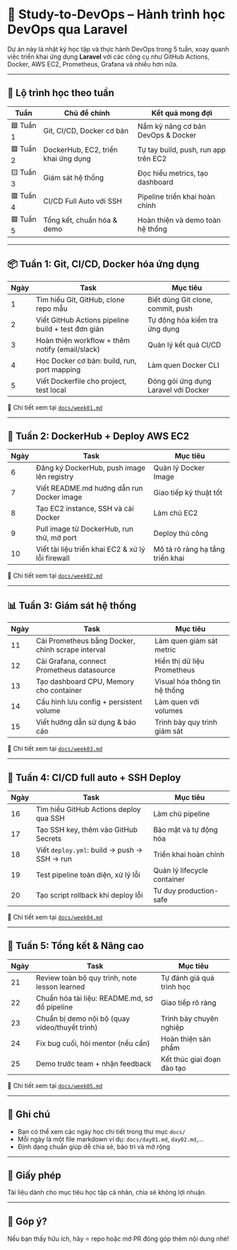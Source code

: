 # 🚀 Study-to-DevOps – Hành trình học DevOps qua Laravel

Dự án này là nhật ký học tập và thực hành DevOps trong 5 tuần, xoay quanh việc triển khai ứng dụng **Laravel** với các công cụ như GitHub Actions, Docker, AWS EC2, Prometheus, Grafana và nhiều hơn nữa.

---

## 📆 Lộ trình học theo tuần

| Tuần | Chủ đề chính                         | Kết quả mong đợi                     |
|------|--------------------------------------|--------------------------------------|
| 🟦 Tuần 1 | Git, CI/CD, Docker cơ bản           | Nắm kỹ năng cơ bản DevOps & Docker   |
| 🟩 Tuần 2 | DockerHub, EC2, triển khai ứng dụng | Tự tay build, push, run app trên EC2 |
| 🟨 Tuần 3 | Giám sát hệ thống                  | Đọc hiểu metrics, tạo dashboard      |
| 🟥 Tuần 4 | CI/CD Full Auto với SSH            | Pipeline triển khai hoàn chỉnh       |
| 🟪 Tuần 5 | Tổng kết, chuẩn hóa & demo          | Hoàn thiện và demo toàn hệ thống     |

---

## 📦 Tuần 1: Git, CI/CD, Docker hóa ứng dụng

| Ngày | Task                                               | Mục tiêu                                 |
|------|----------------------------------------------------|------------------------------------------|
| 1    | Tìm hiểu Git, GitHub, clone repo mẫu               | Biết dùng Git clone, commit, push        |
| 2    | Viết GitHub Actions pipeline build + test đơn giản | Tự động hóa kiểm tra ứng dụng            |
| 3    | Hoàn thiện workflow + thêm notify (email/slack)    | Quản lý kết quả CI/CD                    |
| 4    | Học Docker cơ bản: build, run, port mapping        | Làm quen Docker CLI                      |
| 5    | Viết Dockerfile cho project, test local            | Đóng gói ứng dụng Laravel với Docker     |

📎 Chi tiết xem tại [`docs/week01.md`](docs/week01.md)

---

## 🐳 Tuần 2: DockerHub + Deploy AWS EC2

| Ngày | Task                                                | Mục tiêu                                 |
|------|-----------------------------------------------------|------------------------------------------|
| 6    | Đăng ký DockerHub, push image lên registry          | Quản lý Docker Image                     |
| 7    | Viết README.md hướng dẫn run Docker image           | Giao tiếp kỹ thuật tốt                   |
| 8    | Tạo EC2 instance, SSH và cài Docker                 | Làm chủ EC2                              |
| 9    | Pull image từ DockerHub, run thử, mở port           | Deploy thủ công                          |
| 10   | Viết tài liệu triển khai EC2 & xử lý lỗi firewall   | Mô tả rõ ràng hạ tầng triển khai         |

📎 Chi tiết xem tại [`docs/week02.md`](docs/week02.md)

---

## 📊 Tuần 3: Giám sát hệ thống

| Ngày | Task                                                | Mục tiêu                                 |
|------|-----------------------------------------------------|------------------------------------------|
| 11   | Cài Prometheus bằng Docker, chỉnh scrape interval   | Làm quen giám sát metric                 |
| 12   | Cài Grafana, connect Prometheus datasource          | Hiển thị dữ liệu Prometheus              |
| 13   | Tạo dashboard CPU, Memory cho container             | Visual hóa thông tin hệ thống            |
| 14   | Cấu hình lưu config + persistent volume             | Làm quen với volumes                     |
| 15   | Viết hướng dẫn sử dụng & báo cáo                    | Trình bày quy trình giám sát             |

📎 Chi tiết xem tại [`docs/week03.md`](docs/week03.md)

---

## 🚀 Tuần 4: CI/CD full auto + SSH Deploy

| Ngày | Task                                                | Mục tiêu                                 |
|------|-----------------------------------------------------|------------------------------------------|
| 16   | Tìm hiểu GitHub Actions deploy qua SSH              | Làm chủ pipeline                         |
| 17   | Tạo SSH key, thêm vào GitHub Secrets                | Bảo mật và tự động hóa                   |
| 18   | Viết `deploy.yml`: build → push → SSH → run         | Triển khai hoàn chỉnh                    |
| 19   | Test pipeline toàn diện, xử lý lỗi                  | Quản lý lifecycle container              |
| 20   | Tạo script rollback khi deploy lỗi                  | Tư duy production-safe                   |

📎 Chi tiết xem tại [`docs/week04.md`](docs/week04.md)

---

## 🧪 Tuần 5: Tổng kết & Nâng cao

| Ngày | Task                                                | Mục tiêu                                 |
|------|-----------------------------------------------------|------------------------------------------|
| 21   | Review toàn bộ quy trình, note lesson learned       | Tự đánh giá quá trình học                |
| 22   | Chuẩn hóa tài liệu: README.md, sơ đồ pipeline       | Giao tiếp rõ ràng                        |
| 23   | Chuẩn bị demo nội bộ (quay video/thuyết trình)      | Trình bày chuyên nghiệp                  |
| 24   | Fix bug cuối, hỏi mentor (nếu cần)                  | Hoàn thiện sản phẩm                      |
| 25   | Demo trước team + nhận feedback                     | Kết thúc giai đoạn đào tạo               |

📎 Chi tiết xem tại [`docs/week05.md`](docs/week05.md)

---

## 📘 Ghi chú

- Bạn có thể xem các ngày học chi tiết trong thư mục `docs/`
- Mỗi ngày là một file markdown ví dụ: `docs/day01.md`, `day02.md`,...
- Định dạng chuẩn giúp dễ chia sẻ, bảo trì và mở rộng

---

## 📄 Giấy phép

Tài liệu dành cho mục tiêu học tập cá nhân, chia sẻ không lợi nhuận.

---

## 💬 Góp ý?

Nếu bạn thấy hữu ích, hãy ⭐ repo hoặc mở PR đóng góp thêm nội dung nhé!
